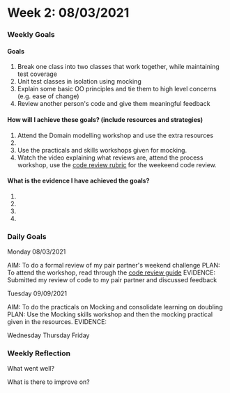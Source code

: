 # Week 2: 08/03/2021

### Weekly Goals
#### Goals

1. Break one class into two classes that work together, while maintaining test coverage
2. Unit test classes in isolation using mocking
3. Explain some basic OO principles and tie them to high level concerns (e.g. ease of change)
4. Review another person's code and give them meaningful feedback

#### How will I achieve these goals? (include resources and strategies)
1. Attend the Domain modelling workshop and use the extra resources
2. 
3. Use the practicals and skills workshops given for mocking.
4. Watch the video explaining what reviews are, attend the process workshop, use the [code review rubric](https://github.com/makersacademy/airport_challenge/blob/master/docs/review.md) for the weekeend code review.

#### What is the evidence I have achieved the goals?
1. 
2. 
3. 
4.

### Daily Goals

Monday 08/03/2021

AIM: To do a formal review of my pair partner's weekend challenge 
PLAN: To attend the workshop, read through the [code review guide](https://github.com/makersacademy/course/blob/master/how-to/code-review.md)
EVIDENCE: Submitted my review of code to my pair partner and discussed feedback

Tuesday 09/09/2021

AIM: To do the practicals on Mocking and consolidate learning on doubling
PLAN: Use the Mocking skills workshop and then the mocking practical given in the resources.
EVIDENCE: 


Wednesday
Thursday
Friday 

### Weekly Reflection

What went well?

What is there to improve on?


